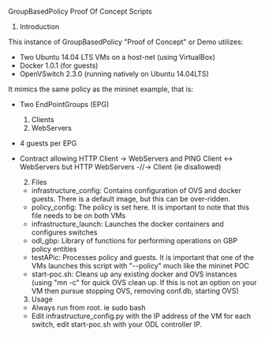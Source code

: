 GroupBasedPolicy Proof Of Concept Scripts

1. Introduction

This instance of GroupBasedPolicy "Proof of Concept" or Demo utilizes:
- Two Ubuntu 14.04 LTS VMs on a host-net (using VirtualBox)
- Docker 1.0.1 (for guests)
- OpenVSwitch 2.3.0 (running natively on Ubuntu 14.04LTS)

It mimics the same policy as the mininet example, that is:
- Two EndPointGroups (EPG)
  1. Clients
  2. WebServers
- 4 guests per EPG
- Contract allowing HTTP Client -> WebServers and PING Client <-> WebServers but
  HTTP WebServers -//-> Client (ie disallowed)

  2. Files
  - infrastructure_config:
      Contains configuration of OVS and docker guests. There is a default image, but this can be over-ridden.
  - policy_config:
      The policy is set here. It is important to note that this file needs to be on both VMs
  - infrastructure_launch:
      Launches the docker containers and configures switches
  - odl_gbp:
      Library of functions for performing operations on GBP policy entities
  - testAPic:
      Processes policy and guests. It is important that one of the VMs launches this script with "--policy" much like the mininet POC
  - start-poc.sh:
      Cleans up any existing docker and OVS instances (using "mn -c" for quick OVS clean up. If this is not an option on your VM then pursue stopping OVS, removing conf.db, starting OVS)

  3. Usage
  - Always run from root. ie sudo bash
  - Edit infrastructure_config.py with the IP address of the VM for each switch, edit start-poc.sh with your ODL controller IP.

  
